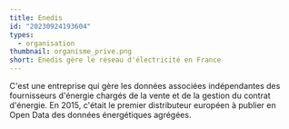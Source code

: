 ```yaml
---
title: Enedis
id: "20230924193604"
types:
  - organisation
thumbnail: organisme_prive.png
short: Enedis gère le réseau d'électricité en France
---
```


C'est une entreprise qui gère les données associées indépendantes des fournisseurs d'énergie chargés de la vente et de la gestion du contrat d'énergie. En 2015, c'était le premier distributeur européen à publier en Open Data des données énergétiques agrégées.